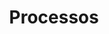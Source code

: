 ---
layout: default
title: Processos
nav_order: 5
parent: Processos ativos
permalink: /docs/ativos/processos
---